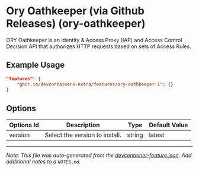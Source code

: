 
# Ory Oathkeeper (via Github Releases) (ory-oathkeeper)

ORY Oathkeeper is an Identity & Access Proxy (IAP) and Access Control Decision API that authorizes HTTP requests based on sets of Access Rules.

## Example Usage

```json
"features": {
    "ghcr.io/devcontainers-extra/features/ory-oathkeeper:1": {}
}
```

## Options

| Options Id | Description | Type | Default Value |
|-----|-----|-----|-----|
| version | Select the version to install. | string | latest |



---

_Note: This file was auto-generated from the [devcontainer-feature.json](devcontainer-feature.json).  Add additional notes to a `NOTES.md`._
